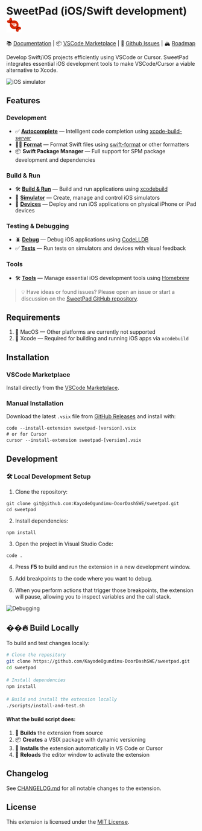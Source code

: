 # SweetPad (iOS/Swift development) <img valign="middle" alt="" width="40" src="./images/logo.png" />

📚 [Documentation](https://sweetpad.hyzyla.dev/) | 📦
[VSCode Marketplace](https://marketplace.visualstudio.com/items?itemName=sweetpad.sweetpad) | 🐞
[Github Issues](https://github.com/KayodeOgundimu-DoorDashSWE/sweetpad/issues) | 🏔️ [Roadmap](https://github.com/KayodeOgundimu-DoorDashSWE/sweetpad/blob/main/TODO.md)

Develop Swift/iOS projects efficiently using VSCode or Cursor. SweetPad integrates essential iOS development tools to make VSCode/Cursor a viable alternative to Xcode.

![iOS simulator](./docs/images/build-demo.gif)

## Features

### Development
- ✅ **[Autocomplete](https://sweetpad.hyzyla.dev/docs/autocomplete)** — Intelligent code completion using [xcode-build-server](https://github.com/SolaWing/xcode-build-server)
- 💅🏼 **[Format](https://sweetpad.hyzyla.dev/docs/format)** — Format Swift files using [swift-format](https://github.com/apple/swift-format) or other formatters
- 📦 **Swift Package Manager** — Full support for SPM package development and dependencies

### Build & Run
- 🛠️ **[Build & Run](https://sweetpad.hyzyla.dev/docs/build)** — Build and run applications using [xcodebuild](https://developer.apple.com/library/archive/technotes/tn2339/_index.html)
- 📱 **[Simulator](https://sweetpad.hyzyla.dev/docs/simulators)** — Create, manage and control iOS simulators
- 📱 **[Devices](https://sweetpad.hyzyla.dev/docs/devices)** — Deploy and run iOS applications on physical iPhone or iPad devices

### Testing & Debugging
- 🪲 **[Debug](https://sweetpad.hyzyla.dev/docs/debug)** — Debug iOS applications using [CodeLLDB](https://marketplace.visualstudio.com/items?itemName=vadimcn.vscode-lldb)
- ✅ **[Tests](https://sweetpad.hyzyla.dev/docs/tests)** — Run tests on simulators and devices with visual feedback

### Tools
- 🛠️ **[Tools](https://sweetpad.hyzyla.dev/docs/tools)** — Manage essential iOS development tools using [Homebrew](https://brew.sh/)

> 💡 Have ideas or found issues? Please open an issue or start a discussion on the [SweetPad GitHub repository](https://github.com/KayodeOgundimu-DoorDashSWE/sweetpad).

## Requirements

1. 🍏 MacOS — Other platforms are currently not supported
2. 📱 Xcode — Required for building and running iOS apps via `xcodebuild`

## Installation

### VSCode Marketplace
Install directly from the [VSCode Marketplace](https://marketplace.visualstudio.com/items?itemName=sweetpad.sweetpad).

### Manual Installation
Download the latest `.vsix` file from [GitHub Releases](https://github.com/KayodeOgundimu-DoorDashSWE/sweetpad/releases) and install with:

```shell
code --install-extension sweetpad-[version].vsix
# or for Cursor
cursor --install-extension sweetpad-[version].vsix
```

## Development

### 🛠️ **Local Development Setup**

1. Clone the repository:
```shell
git clone git@github.com:KayodeOgundimu-DoorDashSWE/sweetpad.git
cd sweetpad
```

2. Install dependencies:
```shell
npm install
```

3. Open the project in Visual Studio Code:
```shell
code .
```

4. Press **F5** to build and run the extension in a new development window.

5. Add breakpoints to the code where you want to debug.

6. When you perform actions that trigger those breakpoints, the extension will pause, allowing you to inspect variables and the call stack.

![Debugging](./docs/dev/debug-demo.png)

## ��‍🔥 Build Locally

To build and test changes locally:

```bash
# Clone the repository
git clone https://github.com/KayodeOgundimu-DoorDashSWE/sweetpad.git
cd sweetpad

# Install dependencies
npm install

# Build and install the extension locally
./scripts/install-and-test.sh
```

#### **What the build script does:**
1. 🔨 **Builds** the extension from source
2. 📦 **Creates** a VSIX package with dynamic versioning
3. 🚀 **Installs** the extension automatically in VS Code or Cursor
4. 🔄 **Reloads** the editor window to activate the extension

## Changelog

See [CHANGELOG.md](./CHANGELOG.md) for all notable changes to the extension.

## License

This extension is licensed under the [MIT License](./LICENSE.md).
